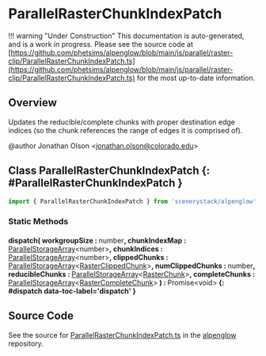 # ParallelRasterChunkIndexPatch

!!! warning "Under Construction"
    This documentation is auto-generated, and is a work in progress. Please see the source code at
    [https://github.com/phetsims/alpenglow/blob/main/js/parallel/raster-clip/ParallelRasterChunkIndexPatch.ts](https://github.com/phetsims/alpenglow/blob/main/js/parallel/raster-clip/ParallelRasterChunkIndexPatch.ts) for the most up-to-date information.

## Overview

Updates the reducible/complete chunks with proper destination edge indices (so the chunk references the range of
edges it is comprised of).

@author Jonathan Olson &lt;jonathan.olson@colorado.edu&gt;

## Class ParallelRasterChunkIndexPatch {: #ParallelRasterChunkIndexPatch }


```js
import { ParallelRasterChunkIndexPatch } from 'scenerystack/alpenglow';
```
### Static Methods

#### dispatch( workgroupSize : <span style="font-weight: 400;"><span style="color: hsla(calc(var(--md-hue) + 180deg),80%,40%,1);">number</span></span>, chunkIndexMap : <span style="font-weight: 400;">[ParallelStorageArray](../alpenglow/ParallelStorageArray.md)&lt;<span style="color: hsla(calc(var(--md-hue) + 180deg),80%,40%,1);">number</span>&gt;</span>, chunkIndices : <span style="font-weight: 400;">[ParallelStorageArray](../alpenglow/ParallelStorageArray.md)&lt;<span style="color: hsla(calc(var(--md-hue) + 180deg),80%,40%,1);">number</span>&gt;</span>, clippedChunks : <span style="font-weight: 400;">[ParallelStorageArray](../alpenglow/ParallelStorageArray.md)&lt;[RasterClippedChunk](../alpenglow/RasterClippedChunk.md)&gt;</span>, numClippedChunks : <span style="font-weight: 400;"><span style="color: hsla(calc(var(--md-hue) + 180deg),80%,40%,1);">number</span></span>, reducibleChunks : <span style="font-weight: 400;">[ParallelStorageArray](../alpenglow/ParallelStorageArray.md)&lt;[RasterChunk](../alpenglow/RasterChunk.md)&gt;</span>, completeChunks : <span style="font-weight: 400;">[ParallelStorageArray](../alpenglow/ParallelStorageArray.md)&lt;[RasterCompleteChunk](../alpenglow/RasterCompleteChunk.md)&gt;</span> ) : <span style="font-weight: 400;">Promise&lt;<span style="color: hsla(calc(var(--md-hue) + 180deg),80%,40%,1);">void</span>&gt;</span> {: #dispatch data-toc-label='dispatch' }



## Source Code

See the source for [ParallelRasterChunkIndexPatch.ts](https://github.com/phetsims/alpenglow/blob/main/js/parallel/raster-clip/ParallelRasterChunkIndexPatch.ts) in the [alpenglow](https://github.com/phetsims/alpenglow) repository.
